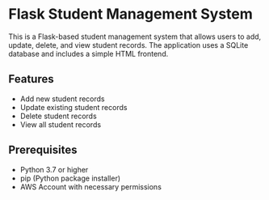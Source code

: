 # Flask Student Management System

This is a Flask-based student management system that allows users to add, update, delete, and view student records. The application uses a SQLite database and includes a simple HTML frontend.

## Features

- Add new student records
- Update existing student records
- Delete student records
- View all student records

## Prerequisites

- Python 3.7 or higher
- pip (Python package installer)
- AWS Account with necessary permissions
